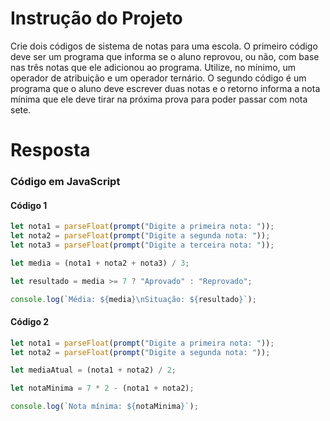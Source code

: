 # **Instrução do Projeto**
Crie dois códigos de sistema de notas para uma escola. O primeiro código deve ser um programa que informa se o aluno reprovou, ou não, com base nas três notas que ele adicionou ao programa. Utilize, no mínimo, um operador de atribuição e um operador ternário. O segundo código é um programa que o aluno deve escrever duas notas e o retorno informa a nota mínima que ele deve tirar na próxima prova para poder passar com nota sete.

# **Resposta**

### Código em JavaScript

#### Código 1
```javascript
let nota1 = parseFloat(prompt("Digite a primeira nota: "));
let nota2 = parseFloat(prompt("Digite a segunda nota: "));
let nota3 = parseFloat(prompt("Digite a terceira nota: "));

let media = (nota1 + nota2 + nota3) / 3;

let resultado = media >= 7 ? "Aprovado" : "Reprovado";

console.log(`Média: ${media}\nSituação: ${resultado}`);
```

#### Código 2
```javascript
let nota1 = parseFloat(prompt("Digite a primeira nota: "));
let nota2 = parseFloat(prompt("Digite a segunda nota: "));

let mediaAtual = (nota1 + nota2) / 2;

let notaMinima = 7 * 2 - (nota1 + nota2);

console.log(`Nota mínima: ${notaMinima}`);

```
